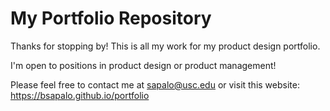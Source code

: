 # My Portfolio Repository

Thanks for stopping by! This is all my work for my product design portfolio. 

I'm open to positions in product design or product management!

Please feel free to contact me at sapalo@usc.edu or visit this website: https://bsapalo.github.io/portfolio
